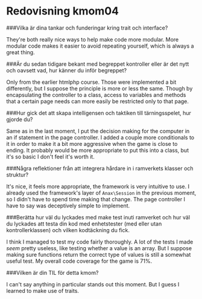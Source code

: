 ---
---
Redovisning kmom04
=========================

###Vilka är dina tankar och funderingar kring trait och interface?

They're both really nice ways to help make code more modular. More modular code makes it easier to avoid repeating yourself, which is always a great thing.

###Är du sedan tidigare bekant med begreppet kontroller eller är det nytt och oavsett vad, hur känner du inför begreppet?

Only from the earlier htmlphp course. Those were implemented a bit differently, but I suppose the principle is more or less the same. Though by encapsulating the controller to a class, access to variables and methods that a certain page needs can more easily be restricted only to that page.

###Hur gick det att skapa intelligensen och taktiken till tärningsspelet, hur gjorde du?

Same as in the last moment, I put the decision making for the computer in an if statement in the page controller. I added a couple more conditionals to it in order to make it a bit more aggressive when the game is close to ending. It probably would be more appropriate to put this into a class, but it's so basic I don't feel it's worth it.

###Några reflektioner från att integrera hårdare in i ramverkets klasser och struktur?

It's nice, it feels more appropriate, the framework is very intuitive to use. I already used the framework's layer of `Anax\Session` in the previous moment, so I didn't have to spend time making that change. The page controller I have to say was deceptively simple to implement.

###Berätta hur väl du lyckades med make test inuti ramverket och hur väl du lyckades att testa din kod med enhetstester (med eller utan kontrollerklassen) och vilken kodtäckning du fick.

I think I managed to test my code fairly thoroughly. A lot of the tests I made _seem_ pretty useless, like testing whether a value is an array. But I suppose making sure functions return the correct type of values is still a somewhat useful test. My overall code coverage for the game is 71%.

###Vilken är din TIL för detta kmom?

I can't say anything in particular stands out this moment. But I guess I learned to make use of traits.
